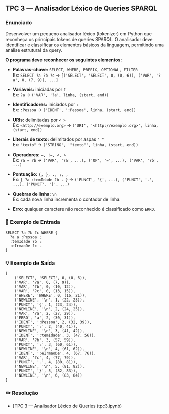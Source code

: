 ## TPC 3 — Analisador Léxico de Queries SPARQL
###  Enunciado

Desenvolver um pequeno analisador léxico (tokenizer) em Python que reconheça os principais tokens de queries SPARQL. O analisador deve identificar e classificar os elementos básicos da linguagem, permitindo uma análise estrutural da query.

**O programa deve reconhecer os seguintes elementos:**

- **Palavras-chave:** `SELECT, WHERE, PREFIX, OPTIONAL, FILTER`<br>
Ex: `SELECT ?a ?b ?c` → `[('SELECT', 'SELECT', 0, (0, 6)), ('VAR', '?a', 0, (7, 9)), ...]`

- **Variáveis:** iniciadas por `?`<br>
Ex: `?a` → `('VAR', '?a', linha, (start, end))`

- **Identificadores:** iniciados por `:`<br>
Ex: `:Pessoa` → `('IDENT', ':Pessoa', linha, (start, end))`

- **URIs:** delimitadas por `< >`<br>
Ex: `<http://exemplo.org>` → `('URI', '<http://exemplo.org>', linha, (start, end))`

- **Literais de texto:** delimitados por aspas `" "`<br>
Ex: `"texto"` → `('STRING', '"texto"', linha, (start, end))`

- **Operadores:** `=, !=, <, >`<br>
Ex: `?a = ?b` → `('VAR', '?a', ...), ('OP', '=', ...), ('VAR', '?b', ...)`

- **Pontuação:** `{, }, ., ;, ,`<br>
Ex: `{ ?a :temIdade ?b . }` → `('PUNCT', '{', ...), ('PUNCT', '.', ...), ('PUNCT', '}', ...)`

- **Quebras de linha:** `\n`<br>
Ex: cada nova linha incrementa o contador de linha.

- **Erro:** qualquer caractere não reconhecido é classificado como `ERRO`.

### 🧩 Exemplo de Entrada
```
SELECT ?a ?b ?c WHERE {
  ?a a :Pessoa ;
  :temIdade ?b ;
  :eIrmaoDe ?c .
}
```

### 💡 Exemplo de Saída
```
[
    ('SELECT', 'SELECT', 0, (0, 6)),
    ('VAR', '?a', 0, (7, 9)),
    ('VAR', '?b', 0, (10, 12)),
    ('VAR', '?c', 0, (13, 15)),
    ('WHERE', 'WHERE', 0, (16, 21)),
    ('NEWLINE', '\n', 1, (22, 23)),
    ('PUNCT', '{', 1, (23, 24)),
    ('NEWLINE', '\n', 2, (24, 25)),
    ('VAR', '?a', 2, (27, 29)),
    ('ERRO', 'a', 2, (30, 31)),
    ('IDENT', ':Pessoa', 2, (32, 39)),
    ('PUNCT', ';', 2, (40, 41)),
    ('NEWLINE', '\n', 3, (41, 42)),
    ('IDENT', ':temIdade', 3, (47, 56)),
    ('VAR', '?b', 3, (57, 59)),
    ('PUNCT', ';', 3, (60, 61)),
    ('NEWLINE', '\n', 4, (61, 62)),
    ('IDENT', ':eIrmaoDe', 4, (67, 76)),
    ('VAR', '?c', 4, (77, 79)),
    ('PUNCT', '.', 4, (80, 81)),
    ('NEWLINE', '\n', 5, (81, 82)),
    ('PUNCT', '}', 5, (82, 83)),
    ('NEWLINE', '\n', 6, (83, 84))
]
```

### ✏️ Resolução

- [TPC 3 — Analisador Léxico de Queries (tpc3.ipynb)
